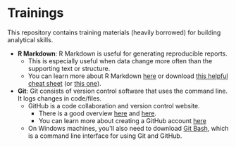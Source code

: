 # Trainings

This repository contains training materials (heavily borrowed) for building analytical skills.

- __R Markdown__: R Markdown is useful for generating reproducible reports. 
	- This is especially useful when data change more often than the supporting text or structure. 
	- You can learn more about R Markdown [here](https://rmarkdown.rstudio.com/) or download [this helpful cheat sheet](https://www.rstudio.com/wp-content/uploads/2015/03/rmarkdown-reference.pdf) (or [this one](https://rstudio.com/wp-content/uploads/2016/03/rmarkdown-cheatsheet-2.0.pdf)).
- __Git__: Git consists of version control software that uses the command line. It logs changes in code/files. 
	- GitHub is a code collaboration and version control website. 
		- There is a good overview [here](https://product.hubspot.com/blog/git-and-github-tutorial-for-beginners) and [here](https://guides.github.com/activities/hello-world/).
		- You can learn more about creating a GitHub account [here](https://help.github.com/en/github/getting-started-with-github/types-of-github-accounts#personal-user-accounts)
	- On Windows machines, you'll also need to download [Git Bash](https://git-scm.com/downloads), which is a command line interface for using Git and GitHub.